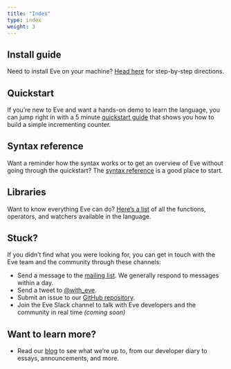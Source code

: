 ```yaml
---
title: "Index"
type: index
weight: 3
---
```


## Install guide

Need to install Eve on your machine? [Head here](install) for step-by-step directions.

## Quickstart

If you’re new to Eve and want a hands-on demo to learn the language, you can jump right in with a 5 minute [quickstart guide](tutorials/quickstart.eve) that shows you how to build a simple incrementing counter.

## Syntax reference

Want a reminder how the syntax works or to get an overview of Eve without going through the quickstart? The [syntax reference](syntaxreference) is a good place to start.

## Libraries

Want to know everything Eve can do? [Here’s a list](handbook/libraries/) of all the functions, operators, and watchers available in the language.

## Stuck?

If you didn’t find what you were looking for, you can get in touch with the Eve team and the community through these channels:

- Send a message to the [mailing list](https://groups.google.com/forum/#!forum/eve-talk). We generally respond to messages within a day.
- Send a tweet to [@with_eve](https://twitter.com/with_eve/).
- Submit an issue to our [GitHub repository](https://github.com/witheve).
- Join the Eve Slack channel to talk with Eve developers and the community in real time _(coming soon)_

## Want to learn more?

- Read our [blog](http://incidentalcomplexity.com) to see what we’re up to, from our developer diary to essays, announcements, and more.
